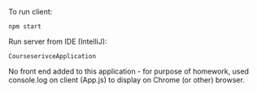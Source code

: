 To run client: 

    npm start


Run server from IDE (IntelliJ):

    CourseserivceApplication


No front end added to this application - for purpose of homework, used console.log on client (App.js) to display on Chrome (or other) browser.
